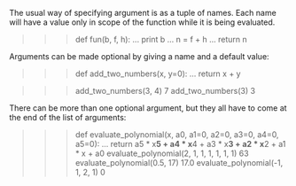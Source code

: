 The usual way of specifying argument is as a tuple of names.
Each name will have a value only in scope of the function while it is being evaluated.

>>> def fun(b, f, h):
...     print b
...     n = f + h
...     return n

Arguments can be made optional by giving a name and a default value:
>>> def add_two_numbers(x, y=0):
...     return x + y

>>> add_two_numbers(3, 4)
7
>>> add_two_numbers(3)
3

There can be more than one optional argument, but they all have to come at the end of the list of arguments:
>>> def evaluate_polynomial(x, a0, a1=0, a2=0, a3=0, a4=0, a5=0):
...     return a5 * x**5 + a4 * x**4 + a3 * x**3 + a2 * x**2 + a1 * x + a0
>>> evaluate_polynomial(2, 1, 1, 1, 1, 1, 1)
63
>>> evaluate_polynomial(0.5, 17)
17.0
>>> evaluate_polynomial(-1, 1, 2, 1)
0
